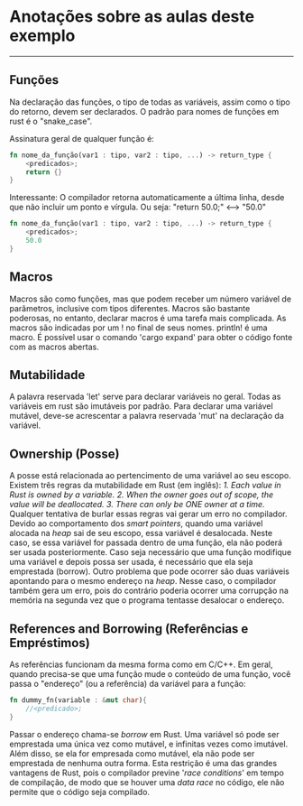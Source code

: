 # Anotações sobre as aulas deste exemplo
___
## Funções
Na declaração das funções, o tipo de todas as variáveis, assim como o tipo do retorno, devem ser declarados. O padrão para nomes de funções em rust é o "snake_case". 

Assinatura geral de qualquer função é: 
```rust 
fn nome_da_função(var1 : tipo, var2 : tipo, ...) -> return_type {
    <predicados>;
    return {}
}
```

Interessante: O compilador retorna automaticamente a última linha, desde que não incluir um ponto e vírgula.
Ou seja: "return 50.0;" <--> "50.0"

```rust 
fn nome_da_função(var1 : tipo, var2 : tipo, ...) -> return_type {
    <predicados>;
    50.0
}
```

## Macros
Macros são como funções, mas que podem receber um número variável de parâmetros, inclusive com tipos diferentes. Macros são bastante poderosas, no entanto, declarar macros é uma tarefa mais complicada. As macros são indicadas por um ! no final de seus nomes. println! é uma macro. É possível usar o comando 'cargo expand' para obter o código fonte com as macros abertas. 

## Mutabilidade
A palavra reservada 'let' serve para declarar variáveis no geral. Todas as variáveis em rust são imutáveis por padrão. Para declarar uma variável mutável, deve-se acrescentar a palavra reservada 'mut' na declaração da variável. 

## Ownership (Posse)
A posse está relacionada ao pertencimento de uma variável ao seu escopo. Existem três regras da mutabilidade em Rust (em inglês): 
*1. Each value in Rust is owned by a variable.*
*2. When the owner goes out of scope, the value will be deallocated.*
*3. There can only be ONE owner at a time.*
Qualquer tentativa de burlar essas regras vai gerar um erro no compilador. Devido ao comportamento dos *smart pointers*, quando uma variável alocada na *heap* sai de seu escopo, essa variável é desalocada. Neste caso, se essa variável for passada dentro de uma função, ela não poderá ser usada posteriormente. Caso seja necessário que uma função modifique uma variável e depois possa ser usada, é necessário que ela seja emprestada (borrow). Outro problema que pode ocorrer são duas variáveis apontando para o mesmo endereço na *heap*. Nesse caso, o compilador também gera um erro, pois do contrário poderia ocorrer uma corrupção na memória na segunda vez que o programa tentasse desalocar o endereço. 

## References and Borrowing (Referências e Empréstimos)
As referências funcionam da mesma forma como em C/C++. Em geral, quando precisa-se que uma função mude o conteúdo de uma função, você passa o "endereço" (ou a referência) da variável para a função: 
```rust
fn dummy_fn(variable : &mut char){
    //<predicado>;
}
```
Passar o endereço chama-se *borrow* em Rust. Uma variável só pode ser emprestada uma única vez como mutável, e infinitas vezes como imutável. Além disso, se ela for empresada como mutável, ela não pode ser emprestada de nenhuma outra forma. Esta restrição é uma das grandes vantagens de Rust, pois o compilador previne '*race conditions*' em tempo de compilação, de modo que se houver uma *data race* no código, ele não permite que o código seja compilado. 